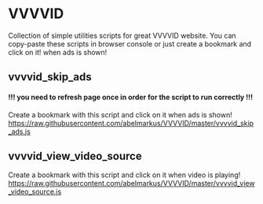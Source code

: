 # VVVVID
Collection of simple utilities scripts for great VVVVID website.
You can copy-paste these scripts in browser console or just create a bookmark and click on it! when ads is shown!

## vvvvid_skip_ads
#### !!! you need to refresh page once in order for the script to run correctly !!!
Create a bookmark with this script and click on it when ads is shown!
https://raw.githubusercontent.com/abelmarkus/VVVVID/master/vvvvid_skip_ads.js

## vvvvid_view_video_source
Create a bookmark with this script and click on it when video is playing!
https://raw.githubusercontent.com/abelmarkus/VVVVID/master/vvvvid_view_video_source.js
